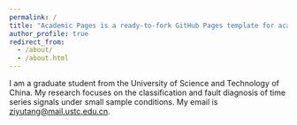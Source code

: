 ```yaml
---
permalink: /
title: "Academic Pages is a ready-to-fork GitHub Pages template for academic personal websites"
author_profile: true
redirect_from: 
  - /about/
  - /about.html
---
```

I am a graduate student from the University of Science and Technology of China. My research focuses on the classification and fault diagnosis of time series signals under small sample conditions. My email is ziyutang@mail.ustc.edu.cn.
